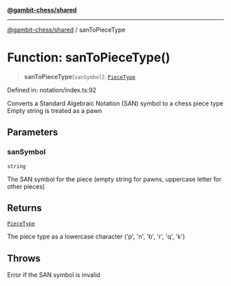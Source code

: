 [**@gambit-chess/shared**](../README.md)

***

[@gambit-chess/shared](../globals.md) / sanToPieceType

# Function: sanToPieceType()

> **sanToPieceType**(`sanSymbol`): [`PieceType`](../type-aliases/PieceType.md)

Defined in: notation/index.ts:92

Converts a Standard Algebraic Notation (SAN) symbol to a chess piece type
Empty string is treated as a pawn

## Parameters

### sanSymbol

`string`

The SAN symbol for the piece (empty string for pawns, uppercase letter for other pieces)

## Returns

[`PieceType`](../type-aliases/PieceType.md)

The piece type as a lowercase character ('p', 'n', 'b', 'r', 'q', 'k')

## Throws

Error if the SAN symbol is invalid
